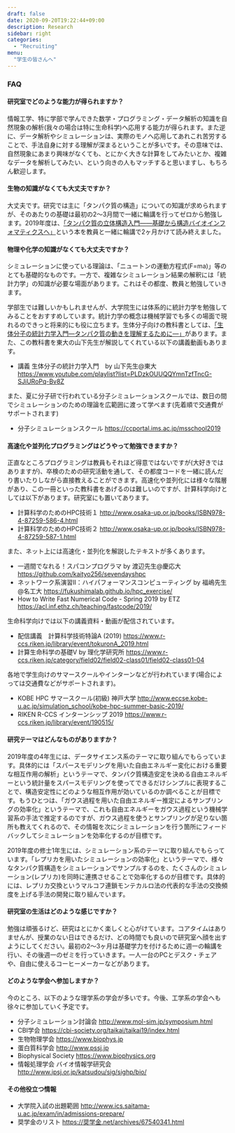```yaml
---
draft: false
date: 2020-09-20T19:22:44+09:00
description: Research
sidebar: right
categories:
  - "Recruiting"
menu:
  "学生の皆さんへ"
---
```


### FAQ

#### 研究室でどのような能力が得られますか？

情報工学、特に学部で学んできた数学・プログラミング・データ解析の知識を自然現象の解析(我々の場合は特に生命科学)へ応用する能力が得られます。また逆に、データ解析やシミュレーションは、実際のモノへ応用してあれこれ苦労することで、手法自身に対する理解が深まるということが多いです。その意味では、自然現象にあまり興味がなくても、とにかく大きな計算をしてみたいとか、複雑なデータを解析してみたい、という向きの人もマッチすると思いますし、もちろん歓迎します。

#### 生物の知識がなくても大丈夫ですか？

大丈夫です。研究では主に「タンパク質の構造」についての知識が求められますが、そのあたりの基礎は最初の2〜3月間で一緒に輪講を行ってゼロから勉強します。2019年度は、[「タンパク質の立体構造入門――基礎から構造バイオインフォマティクスへ」](http://bookclub.kodansha.co.jp/product?item=0000148255)という本を教員と一緒に輪講で2ヶ月かけて読み終えました。

#### 物理や化学の知識がなくても大丈夫ですか？

シミュレーションに使っている理論は、「ニュートンの運動方程式(F=ma)」等のとても基礎的なものです。一方で、複雑なシミュレーション結果の解釈には「統計力学」の知識が必要な場面があります。これはその都度、教員と勉強していきます。

学部生では難しいかもしれませんが、大学院生には体系的に統計力学を勉強してみることをおすすめしています。統計力学の概念は機械学習でも多くの場面で現れるのできっと将来的にも役に立ちます。生体分子向けの教科書としては、[「生体分子の統計力学入門―タンパク質の動きを理解するために―」](https://www.kyoritsu-pub.co.jp/bookdetail/9784320034990)があります。また、この教科書を東大の山下先生が解説してくれている以下の講義動画もあります。

- 講義 生体分子の統計力学入門　by 山下先生@東大 https://www.youtube.com/playlist?list=PLDzkOUUQQYmnTzfTncG-SJiURoPq-Bv8Z

また、夏に分子研で行われている分子シミュレーションスクールでは、数日の間でシミュレーションのための理論を広範囲に渡って学べます(先着順で交通費がサポートされます)

- 分子シミュレーションスクール https://ccportal.ims.ac.jp/msschool2019

#### 高速化や並列化プログラミングはどうやって勉強できますか？

正直なところプログラミングは教員もそれほど得意ではないですが(大好きではありますが)、卒検のための研究活動を通して、その都度コードを一緒に読んだり書いたりしながら直接教えることができます。高速化や並列化には様々な階層があり、この一冊といった教科書をあげるのは難しいのですが、計算科学向けとしては以下があります。研究室にも置いてあります。

- 計算科学のためのHPC技術１ http://www.osaka-up.or.jp/books/ISBN978-4-87259-586-4.html
- 計算科学のためのHPC技術２ http://www.osaka-up.or.jp/books/ISBN978-4-87259-587-1.html

また、ネット上には高速化・並列化を解説したテキストが多くあります。

- 一週間でなれる！スパコンプログラマ by 渡辺先生@慶応大 https://github.com/kaityo256/sevendayshpc
- ネットワーク系演習II：ハイパフォーマンスコンピューティング by 福嶋先生@名工大 https://fukushimalab.github.io/hpc_exercise/
- How to Write Fast Numerical Code - Spring 2019 by ETZ https://acl.inf.ethz.ch/teaching/fastcode/2019/

生命科学向けでは以下の講義資料・動画が配信されています。

- 配信講義　計算科学技術特論A (2019) https://www.r-ccs.riken.jp/library/event/tokuronA_2019.html
- 計算生命科学の基礎Ⅴ by 理化学研究所 https://www.r-ccs.riken.jp/category/field02/field02-class01/field02-class01-04

各地で学生向けのサマースクールやインターンなどが行われています(場合によっては交通費などがサポートされます)。

- KOBE HPC サマースクール(初級) 神戸大学 http://www.eccse.kobe-u.ac.jp/simulation_school/kobe-hpc-summer-basic-2019/
- RIKEN R-CCS インターンシップ 2019 https://www.r-ccs.riken.jp/library/event/190515/


#### 研究テーマはどんなものがありますか？

2019年度の4年生には、データサイエンス系のテーマに取り組んでもらっています。具体的には「スパースモデリングを用いた自由エネルギー変化における重要な相互作用の解析」というテーマで、タンパク質構造安定を決める自由エネルギーという統計量をスパースモデリングを使ってできるだけシンプルに表現することで、構造安定性にどのような相互作用が効いているのか調べることが目標です。もうひとつは、「ガウス過程を用いた​自由エネルギー推定​によるサンプリングの効率化」というテーマで、これも自由エネルギーをガウス過程という機械学習系の手法で推定するのですが、ガウス過程を使うとサンプリングが足りない箇所も教えてくれるので、その情報を次にシミュレーションを行う箇所にフィードバックしてシミュレーションを効率化するのが目標です。

2019年度の修士1年生には、シミュレーション系のテーマに取り組んでもらっています。「レプリカを用いたシミュレーションの効率化」というテーマで、様々なタンパク質構造をシミュレーションでサンプルするのを、たくさんのシミュレーション(レプリカ)を同時に連携させることで効率化するのが目標です。具体的には、レプリカ交換というマルコフ連鎖モンテカルロ法の代表的な手法の交換頻度を上げる手法の開発に取り組んでいます。

#### 研究室の生活はどのような感じですか？

勉強は頑張るけど、研究はとにかく楽しくと心がけています。コアタイムはありませんが、授業のない日はできるだけ、どの時間でも良いので研究室へ顔を出すようにしてください。最初の2〜3ヶ月は基礎学力を付けるために週一の輪講を行い、その後週一のゼミを行っていきます。一人一台のPCとデスク・チェアや、自由に使えるコーヒーメーカーなどがあります。

#### どのような学会へ参加しますか？

今のところ、以下のような理学系の学会が多いです。今後、工学系の学会へも徐々に参加していく予定です。

- 分子シミュレーション討論会 http://www.mol-sim.jp/symposium.html
- CBI学会 https://cbi-society.org/taikai/taikai19/index.html
- 生物物理学会 https://www.biophys.jp
- 蛋白質科学会 http://www.pssj.jp
- Biophysical Society https://www.biophysics.org
- 情報処理学会 バイオ情報学研究会 http://www.ipsj.or.jp/katsudou/sig/sighp/bio/

#### その他役立つ情報

- 大学院入試の出題範囲 http://www.ics.saitama-u.ac.jp/exam/in/admissions-prepare/
- 奨学金のリスト https://奨学金.net/archives/67540341.html

